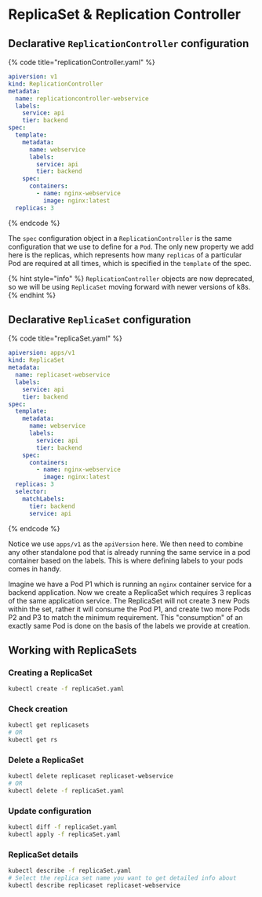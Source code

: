 # ReplicaSet & Replication Controller

## Declarative `ReplicationController` configuration

{% code title="replicationController.yaml" %}
```yaml
apiversion: v1
kind: ReplicationController
metadata:
  name: replicationcontroller-webservice
  labels:
    service: api
    tier: backend
spec:
  template:
    metadata:
      name: webservice
      labels:
        service: api
        tier: backend
    spec:
      containers:
        - name: nginx-webservice
          image: nginx:latest
  replicas: 3
```
{% endcode %}

The `spec` configuration object in a `ReplicationController` is the same configuration that we use to define for a `Pod`. The only new property we add here is the replicas, which represents how many `replicas` of a particular Pod are required at all times, which is specified in the `template` of the spec.

{% hint style="info" %}
`ReplicationController` objects are now deprecated, so we will be using `ReplicaSet` moving forward with newer versions of k8s.
{% endhint %}

## Declarative `ReplicaSet` configuration

{% code title="replicaSet.yaml" %}
```yaml
apiversion: apps/v1
kind: ReplicaSet
metadata:
  name: replicaset-webservice
  labels:
    service: api
    tier: backend
spec:
  template:
    metadata:
      name: webservice
      labels:
        service: api
        tier: backend
    spec:
      containers:
        - name: nginx-webservice
          image: nginx:latest
  replicas: 3
  selector:
    matchLabels:
      tier: backend
      service: api
```
{% endcode %}

Notice we use `apps/v1` as the `apiVersion` here. We then need to combine any other standalone pod that is already running the same service in a pod container based on the labels. This is where defining labels to your pods comes in handy.

Imagine we have a Pod P1 which is running an `nginx` container service for a backend application. Now we create a ReplicaSet which requires 3 replicas of the same application service. The ReplicaSet will not create 3 new Pods within the set, rather it will consume the Pod P1, and create two more Pods P2 and P3 to match the minimum requirement. This "consumption" of an exactly same Pod is done on the basis of the labels we provide at creation.

## Working with ReplicaSets

### Creating a ReplicaSet

```bash
kubectl create -f replicaSet.yaml
```

### Check creation

```bash
kubectl get replicasets
# OR
kubectl get rs
```

### Delete a ReplicaSet

```bash
kubectl delete replicaset replicaset-webservice
# OR
kubectl delete -f replicaSet.yaml
```

### Update configuration

```bash
kubectl diff -f replicaSet.yaml
kubectl apply -f replicaSet.yaml
```

### ReplicaSet details

```bash
kubectl describe -f replicaSet.yaml
# Select the replica set name you want to get detailed info about
kubectl describe replicaset replicaset-webservice
```
